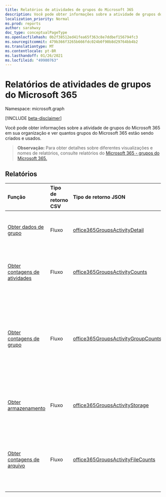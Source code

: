 ```yaml
---
title: Relatórios de atividades de grupos do Microsoft 365
description: Você pode obter informações sobre a atividade de grupos do Microsoft 365 em sua organização e ver quantos grupos do Microsoft 365 estão sendo criados e usados.
localization_priority: Normal
ms.prod: reports
author: sarahwxy
doc_type: conceptualPageType
ms.openlocfilehash: 0b2f38512ed41fea65f363c8e7ddbef156794fc3
ms.sourcegitcommit: 479b366f3265b666fdc024b0f90b8d29764bb4b2
ms.translationtype: MT
ms.contentlocale: pt-BR
ms.lasthandoff: 01/26/2021
ms.locfileid: "49980763"
---
```

# <a name="microsoft-365-groups-activity-reports"></a>Relatórios de atividades de grupos do Microsoft 365

Namespace: microsoft.graph

[!INCLUDE [beta-disclaimer](../../includes/beta-disclaimer.md)]

Você pode obter informações sobre a atividade de grupos do Microsoft 365 em sua organização e ver quantos grupos do Microsoft 365 estão sendo criados e usados.

> **Observação:** Para obter detalhes sobre diferentes visualizações e nomes de relatórios, consulte relatórios do [Microsoft 365 - grupos do Microsoft 365.](https://support.office.com/client/Office-365-groups-a27f1a99-3557-4f85-9560-a28e3d822a40)

## <a name="reports"></a>Relatórios

| Função                                 | Tipo de retorno CSV | Tipo de retorno JSON                         | Descrição                              |
| :--------------------------------------- | :-------------- | :--------------------------------------- | ---------------------------------------- |
| [Obter dados de grupo](../api/reportroot-getoffice365groupsactivitydetail.md) | Fluxo          | [office365GroupsActivityDetail](../resources/office365groupsactivitydetail.md) | Obter detalhes sobre a atividade de grupos do Microsoft 365 por grupo. |
| [Obter contagens de atividades](../api/reportroot-getoffice365groupsactivitycounts.md) | Fluxo          | [office365GroupsActivityCounts](../resources/office365groupsactivitycounts.md) | Obtenha o número de atividades de grupo em todas as cargas de trabalho de grupo. |
| [Obter contagens de grupo](../api/reportroot-getoffice365groupsactivitygroupcounts.md) | Fluxo          | [office365GroupsActivityGroupCounts](../resources/office365groupsactivitygroupcounts.md) | Obtenha o número total diário de grupos e quantos deles estavam ativos com base em conversas de email, postagens do Yammer e atividades de arquivo do SharePoint. |
| [Obter armazenamento](../api/reportroot-getoffice365groupsactivitystorage.md) | Fluxo          | [office365GroupsActivityStorage](../resources/office365groupsactivitystorage.md) | Obtenha o armazenamento total usado em todas as caixas de correio de grupo e sites de grupo. |
| [Obter contagens de arquivo](../api/reportroot-getoffice365groupsactivityfilecounts.md) | Fluxo          | [office365GroupsActivityFileCounts](../resources/office365groupsactivityfilecounts.md) | Obter o número total de arquivos e quantos deles estavam ativos em todos os sites de grupo associados a um grupo do Microsoft 365. |


